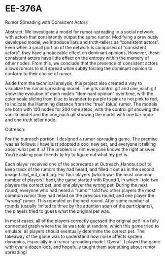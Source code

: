# EE-376A
Rumor Spreading with Consistent Actors

Abstract: 
We investigate a model for rumor-spreading in a social network with actors that consistently output the same rumor. Modifying a previously developed model, we introduce liars and truth-tellers as “consistent actors”. Even when a small portion of the network is composed of “consistent actors”, they have a noticeable effect on dominant opinions. However, these consistent actors have little effect on the entropy within the memory of other nodes. From this, we conclude that the presence of consistent actors allows rumors to still spread while subtly forcing the dominant opinion to conform to their choice of rumor.

Aside from the technical analysis, this project also created a way to visualize the rumor spreading model. The gifs control.gif and one_each.gif show the evolution of each node’s “dominant opinion” over time, with the color scale sliding from blue to lavender to purple to pink to hot pink to red, to indicate the Hamming distance from the “true” (blue) rumor. The models are both with 100 nodes for 200 time steps, with the control.gif showing the vanilla model and the one_each.gif showing the model with one liar node and one truth teller node.

Outreach:

For the outreach portion, I designed a rumor-spreading game. The premise was as follows: I have just adopted a cool new pet, and everyone it talking about what pet it is! The problem is, not everyone knows the right answer. You’re asking your friends to try to figure out what my pet is. 

Each player received one of the scorecards at Outreach_Handout.pdf to keep track of the rumors they had heard, and filled it out as in the second image filled_out_card.jpg. For four players (which was the most common number of players I had), the game started with Round 1, in which I told two players the correct pet, and one player the wrong pet. During the next round, everyone who had heard a “rumor” told two other players the most common rumor they had heard on the previous round, and one player the “wrong” rumor. This repeated on the next round. After some number of rounds (usually limited to three by the attention span of the participants), the players tried to guess what the original pet was. 

In most cases, all of the players correctly guessed the original pet! In a fully connected graph where the lie was told at random, which this game tried to emulate, all players should eventually determine the correct pet. The takeaway of the game was to understand how noise affects system dynamics, especially in a rumor spreading model. Overall, I played the game with over a dozen kids, and hopefully taught them something about rumor spreading!

